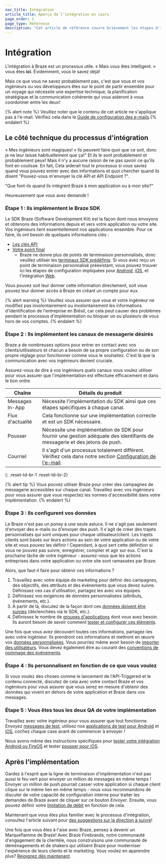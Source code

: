 ```yaml
---
nav_title: Intégration
article_title: Aperçu de l’intégration en cours
page_order: 1
page_type: Référence
description: "Cet article de référence couvre brièvement les étapes d'intégration requises par vos ingénieurs ou développeurs."
---
```


# Intégration

L'intégration à Braze est un processus utile. « Mais vous êtes intelligent. » vous êtes __ici__. Évidemment, vous le savez déjà!

Mais ce que vous ne savez probablement pas, c'est que vous et vos ingénieurs ou vos développeurs êtes sur le point de partir ensemble pour un voyage qui nécessite une expertise technique, la planification stratégique et la communication cohérente qui vous aideront à vous coordonner entre les deux!

{% alert note %} Veuillez noter que le contenu de cet article ne s'applique pas à l'e-mail. Vérifiez cela dans le [Guide de configuration des e-mails]({{site.baseurl}}/user_guide/onboarding_with_braze/email_setup/).{% endalert %}

## Le côté technique du processus d'intégration

« Mes ingénieurs sont magiques! » Ils peuvent faire quoi que ce soit, donc je ne leur laisse habituellement que ça!" Et ils le sont probablement et probablement peux! Mais il n'y a aucune raison de ne pas savoir ce qu'ils font en coulisse. En fait, Cela aiderait tout le processus si vous saviez quand vous pouvez entrer avec des informations et quoi chercher quand ils disent "Pouvez-vous m'envoyer la clé API et API Endpoint ?".

"Que font-ils quand ils intègrent Braze à mon application ou à mon site?"

Heureusement que vous avez demandé !

### Étape 1 : Ils implémentent le Braze SDK

Le SDK Braze (Software Development Kit) est la façon dont nous envoyons et obtenons des informations depuis et vers votre application ou votre site. Vos ingénieurs lient essentiellement nos applications ensemble. Pour ce faire, ils ont besoin de quelques informations clés :

* [Les clés API]({{site.baseurl}}/user_guide/administrative/app_settings/developer_console/api_settings_tab/)
* [Votre point final]({{site.baseurl}}/user_guide/administrative/access_braze/sdk_endpoints/)
  * Braze ne donne plus de points de terminaison personnalisés, donc veuillez utiliser les [terminaux SDK prédéfinis]({{site.baseurl}}/user_guide/administrative/access_braze/sdk_endpoints/). Si vous avez reçu un point de terminaison personnalisé préexistant, vous pouvez trouver ici les étapes de configuration impliquées pour [Android]({{site.baseurl}}/developer_guide/platform_integration_guides/android/initial_sdk_setup/android_sdk_integration/#step-5-optional-custom-endpoint-setup), [iOS]({{site.baseurl}}/developer_guide/platform_integration_guides/ios/initial_sdk_setup/), et l'intégration [Web]({{site.baseurl}}/developer_guide/platform_integration_guides/web/initial_sdk_setup/#initializing-the-sdk).

Vous pouvez soit leur donner cette information directement, soit vous pouvez leur donner accès à Braze en créant un compte pour eux.

{% alert warning %}
Veuillez vous assurer que vous et votre ingénieur ne modifiez pas involontairement ou involontairement les informations d'identification de l'entreprise en Brésil, car cela peut causer des problèmes pendant le processus d'implémentation ou bloquer un ou plusieurs de vous hors de vos comptes.
{% endalert %}

### Étape 2 : Ils implémentent les canaux de messagerie désirés

Braze a de nombreuses options pour entrer en contact avec vos clients/utilisateurs et chacun a besoin de sa propre configuration ou de son propre réglage pour fonctionner comme vous le souhaitez. C'est là que la communication avec vos ingénieurs devient cruciale.

Assurez-vous de dire à vos ingénieurs quels canaux vous voulez utiliser pour vous assurer que l'implémentation est effectuée efficacement et dans le bon ordre.

| Chaîne           | Détails du produit                                                                                                                                                           |
| ---------------- | ---------------------------------------------------------------------------------------------------------------------------------------------------------------------------- |
| Messages In-App  | Nécessite l'implémentation du SDK ainsi que ces étapes spécifiques à chaque canal.                                                                                           |
| Flux d'actualité | Cela fonctionne sur une implémentation correcte et est un SDK nécessaire.                                                                                                    |
| Pousser          | Nécessite une implémentation de SDK pour fournir une gestion adéquate des identifiants de messagerie et des jetons de push.                                                  |
| Courriel         | Il s'agit d'un processus totalement différent. Vérifiez cela dans notre section [Configuration de l'e-mail]({{site.baseurl}}/user_guide/onboarding_with_braze/email_setup/). |
{: .reset-td-br-1 .reset-td-br-2}

{% alert tip %}
Vous pouvez utiliser Braze pour créer des campagnes de messagerie accessibles sur chaque canal. Travaillez avec vos ingénieurs pour vous assurer que vous respectez les normes d'accessibilité dans votre implémentation.
{% endalert %}

### Étape 3 : Ils configurent vos données

Le Braze n'est pas un poney à une seule astuce. Il ne s'agit pas seulement d'envoyer des e-mails ou d'envoyer des push. Il s'agit de créer des trajets personnalisés qui sont uniques pour chaque utilisateur/client. Les trajets clients sont basés sur leurs actions au sein de votre application ou de votre site et vous pouvez les définir ! Cependant, à quoi sert cette définition si vous ne pouvez pas suivre, enregistrer, compiler et agir sur eux. C'est la prochaine tâche de votre ingénieur - assurez-vous que les actions entreprises dans votre application ou votre site sont ramassées par Braze.

Alors, que faut-il faire pour obtenir ces informations ?

1. Travaillez avec votre équipe de marketing pour définir des campagnes, des objectifs, des attributs et des événements que vous devez suivre. Définissez ces cas d'utilisation, partagez les avec vos équipes.
2. Définissez vos exigences de données personnalisées (attributs, événements, etc.).
3. À partir de là, discutez de la façon dont ces [données doivent être suivies]({{site.baseurl}}/user_guide/data_and_analytics/custom_data/custom_events/) (déclenchées via le SDK, etc.).
4. Définissez le nombre de [groupes d'applications]({{site.baseurl}}/user_guide/administrative/app_settings/app_group_management/) dont vous avez besoin. Ils auront besoin de savoir comment [tester et configurer ces éléments]({{site.baseurl}}/developer_guide/platform_wide/app_group_configuration/).

Une fois que vous avez découvert toutes ces informations, partagez-les avec votre ingénieur. Ils prendront ces informations et mettront en œuvre vos [données personnalisées]({{site.baseurl}}/user_guide/data_and_analytics/custom_data/pre-populating_custom_data/). Vous pourriez même avoir besoin de [importer des utilisateurs]({{site.baseurl}}/user_guide/data_and_analytics/user_data_collection/user_import/). Vous devez également être au courant des [conventions de nommage des événements]({{site.baseurl}}/user_guide/data_and_analytics/custom_data/event_naming_conventions/).

### Étape 4 : Ils personnalisent en fonction de ce que vous voulez

Si vous voulez des choses comme le lancement de l'API-Triggered et le contenu connecté, discutez de cela avec votre contact Braze et vos ingénieurs pour vous assurer que vous serez en mesure d'obtenir des données qui vivent en dehors de votre application et Braze dans vos messages.

### Étape 5 : Vous êtes tous les deux QA de votre implémentation

Travaillez avec votre ingénieur pour vous assurer que tout fonctionne. Envoyez [messages de test]({{site.baseurl}}/user_guide/engagement_tools/campaigns/testing_and_more/sending_test_push_notifications/), utilisez nos [applications de test pour Android]({{site.baseurl}}/developer_guide/platform_integration_guides/android/sample_apps/) et [iOS]({{site.baseurl}}/developer_guide/platform_integration_guides/ios/sample_apps/), cochez chaque case avant de commencer à envoyer !

Nous avons même des instructions spécifiques pour [tester votre intégration Android ou FireOS]({{site.baseurl}}/developer_guide/platform_integration_guides/android/initial_sdk_setup/test_your_basic_integration/#test-your-basic-integration) et tester [pousser pour iOS]({{site.baseurl}}/developer_guide/platform_integration_guides/ios/push_notifications/testing/).

## Après l'implémentation

Gardez à l'esprit que la ligne de terminaison d'implémentation n'est pas aussi le feu vert pour envoyer un million de messages en même temps ! Envoyer un million de push pourrait casser votre application si chaque client clique sur le même lien en même temps - nous vous recommandons de discuter de votre capacité de configuration interne pour traiter les demandes de Braze avant de cliquer sur ce bouton _Envoyer_. Ensuite, vous pouvez définir votre [limitation de débit]({{site.baseurl}}/user_guide/engagement_tools/campaigns/testing_and_more/rate-limiting/#rate-limiting) en fonction de cela.

Maintenant que vous êtes plus familier avec le processus d'intégration, consultez l'article suivant pour [des suggestions sur la direction à suivre]({{site.baseurl}}/user_guide/onboarding_with_braze/learning_to_use_braze/)!

Une fois que vous êtes à l'aise avec Braze, pensez à devenir un Marqueflamme de Braze! Avec Braze Firebrands, notre communauté d'engagement de la clientèle, nous construisons une communauté de déménagements et de shakers qui utilisent Braze pour moderniser l'expérience de leurs clients et le marketing. Vous voulez en apprendre plus? [Rejoignez dès maintenant](https://brazefirebrands.splashthat.com/).
